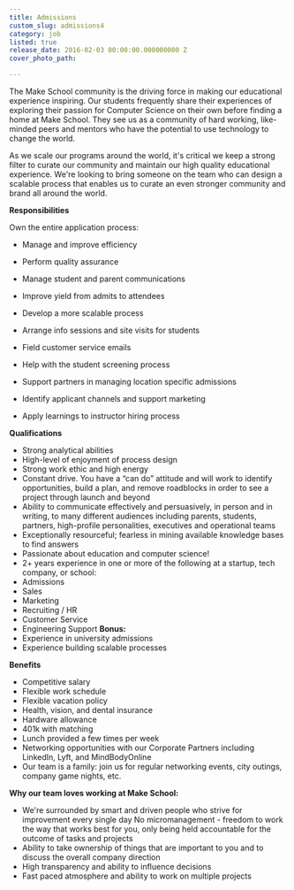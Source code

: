 ```yaml
---
title: Admissions
custom_slug: admissions4
category: job
listed: true
release_date: 2016-02-03 00:00:00.000000000 Z
cover_photo_path: 

---
```

The Make School community is the driving force in making our educational experience inspiring. Our students frequently share their experiences of exploring their passion for Computer Science on their own before finding a home at Make School. They see us as a community of hard working, like-minded peers and mentors who have the potential to use technology to change the world.

As we scale our programs around the world, it's critical we keep a strong filter to curate our community and maintain our high quality educational experience. We're looking to bring someone on the team who can design a scalable process that enables us to curate an even stronger community and brand all around the world.

**Responsibilities**

Own the entire application process:

- Manage and improve efficiency 
- Perform quality assurance
- Manage student and parent communications
- Improve yield from admits to attendees
- Develop a more scalable process

- Arrange info sessions and site visits for students
- Field customer service emails
- Help with the student screening process
- Support partners in managing location specific admissions 
- Identify applicant channels and support marketing
- Apply learnings to instructor hiring process

**Qualifications**

- Strong analytical abilities
- High-level of enjoyment of process design
- Strong work ethic and high energy
- Constant drive. You have a “can do” attitude and will work to identify opportunities, build a plan, and remove roadblocks in order to see a project through launch and beyond
- Ability to communicate effectively and persuasively, in person and in writing, to many different audiences including parents, students, partners, high-profile personalities, executives and operational teams
- Exceptionally resourceful; fearless in mining available knowledge bases to find answers
- Passionate about education and computer science!
- 2+ years experience in one or more of the following at a startup, tech company, or school:
- Admissions
- Sales
- Marketing
- Recruiting / HR
- Customer Service
- Engineering Support
**Bonus:**
- Experience in university admissions
- Experience building scalable processes

**Benefits**

- Competitive salary
- Flexible work schedule
- Flexible vacation policy
- Health, vision, and dental insurance
- Hardware allowance
- 401k with matching
- Lunch provided a few times per week 
- Networking opportunities with our Corporate Partners including LinkedIn, Lyft, and MindBodyOnline
- Our team is a family: join us for regular networking events, city outings, company game nights, etc.

**Why our team loves working at Make School:**

- We're surrounded by smart and driven people who strive for improvement every single day
 No micromanagement - freedom to work the way that works best for you, only being held accountable for the outcome of tasks and projects
- Ability to take ownership of things that are important to you and to discuss the overall company direction
- High transparency and ability to influence decisions
- Fast paced atmosphere and ability to work on multiple projects